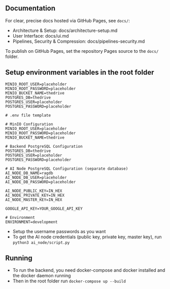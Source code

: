 ## Documentation
For clear, precise docs hosted via GitHub Pages, see `docs/`:

- Architecture & Setup: docs/architecture-setup.md
- User Interface: docs/ui.md
- Pipelines, Security & Compression: docs/pipelines-security.md

To publish on GitHub Pages, set the repository Pages source to the `docs/` folder.
## Setup environment variables in the root folder
```
MINIO_ROOT_USER=placeholder
MINIO_ROOT_PASSWORD=placeholder
MINIO_BUCKET_NAME=thedrive
POSTGRES_DB=thedrive
POSTGRES_USER=placeholder
POSTGRES_PASSWORD=placeholder

# .env file template

# MinIO Configuration
MINIO_ROOT_USER=placeholder
MINIO_ROOT_PASSWORD=placeholder
MINIO_BUCKET_NAME=thedrive

# Backend PostgreSQL Configuration
POSTGRES_DB=thedrive
POSTGRES_USER=placeholder
POSTGRES_PASSWORD=placeholder

# AI Node PostgreSQL Configuration (separate database)
AI_NODE_DB_NAME=ragdb
AI_NODE_DB_USER=placeholder
AI_NODE_DB_PASSWORD=placeholder

AI_NODE_PUBLIC_KEY=IN_HEX
AI_NODE_PRIVATE_KEY=IN_HEX
AI_NODE_MASTER_KEY=IN_HEX

GOOGLE_API_KEY=YOUR_GOOGLE_API_KEY

# Environment
ENVIRONMENT=development

```

- Setup the username passwords as you want
- To get the AI node credentials (public key, private key, master key), run `python3 ai_node/script.py`
## Running
- To run the backend, you need docker-compose and docker installed and the docker daemon running
- Then in the root folder run `docker-compose up --build`